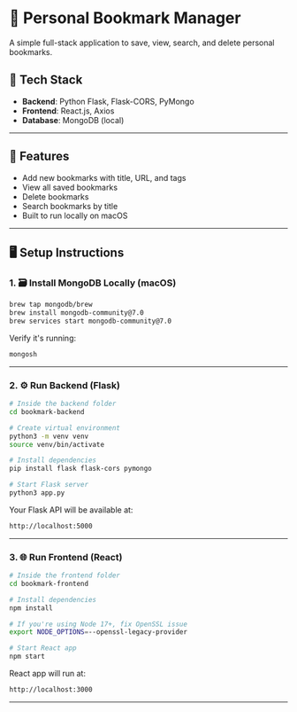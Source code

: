 # 🔖 Personal Bookmark Manager

A simple full-stack application to save, view, search, and delete personal bookmarks.

## 🧰 Tech Stack

- **Backend**: Python Flask, Flask-CORS, PyMongo
- **Frontend**: React.js, Axios
- **Database**: MongoDB (local)

---

## 🚀 Features

- Add new bookmarks with title, URL, and tags
- View all saved bookmarks
- Delete bookmarks
- Search bookmarks by title
- Built to run locally on macOS

---

## 🖥️ Setup Instructions

### 1. 🗃️ Install MongoDB Locally (macOS)

```bash
brew tap mongodb/brew
brew install mongodb-community@7.0
brew services start mongodb-community@7.0
```
Verify it's running:

```bash
mongosh
```
---

### 2. ⚙️ Run Backend (Flask)

```bash
# Inside the backend folder
cd bookmark-backend

# Create virtual environment
python3 -m venv venv
source venv/bin/activate

# Install dependencies
pip install flask flask-cors pymongo

# Start Flask server
python3 app.py
```
Your Flask API will be available at:
```bash
http://localhost:5000
```
---
### 3. 🌐 Run Frontend (React)

```bash
# Inside the frontend folder
cd bookmark-frontend

# Install dependencies
npm install

# If you're using Node 17+, fix OpenSSL issue
export NODE_OPTIONS=--openssl-legacy-provider

# Start React app
npm start
```
React app will run at:
```bash
http://localhost:3000
```
---
